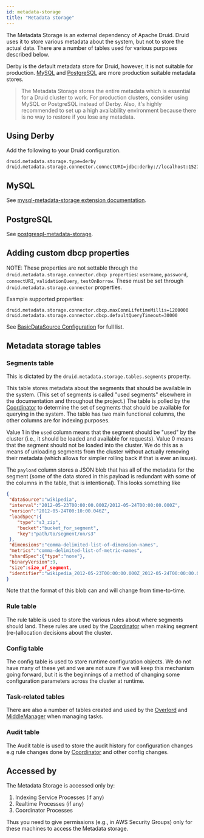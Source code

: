 ```yaml
---
id: metadata-storage
title: "Metadata storage"
---
```


<!--
  ~ Licensed to the Apache Software Foundation (ASF) under one
  ~ or more contributor license agreements.  See the NOTICE file
  ~ distributed with this work for additional information
  ~ regarding copyright ownership.  The ASF licenses this file
  ~ to you under the Apache License, Version 2.0 (the
  ~ "License"); you may not use this file except in compliance
  ~ with the License.  You may obtain a copy of the License at
  ~
  ~   http://www.apache.org/licenses/LICENSE-2.0
  ~
  ~ Unless required by applicable law or agreed to in writing,
  ~ software distributed under the License is distributed on an
  ~ "AS IS" BASIS, WITHOUT WARRANTIES OR CONDITIONS OF ANY
  ~ KIND, either express or implied.  See the License for the
  ~ specific language governing permissions and limitations
  ~ under the License.
  -->


The Metadata Storage is an external dependency of Apache Druid. Druid uses it to store
various metadata about the system, but not to store the actual data. There are
a number of tables used for various purposes described below.

Derby is the default metadata store for Druid, however, it is not suitable for production.
[MySQL](../development/extensions-core/mysql.md) and [PostgreSQL](../development/extensions-core/postgresql.md) are more production suitable metadata stores.

> The Metadata Storage stores the entire metadata which is essential for a Druid cluster to work.
> For production clusters, consider using MySQL or PostgreSQL instead of Derby.
> Also, it's highly recommended to set up a high availability environment
> because there is no way to restore if you lose any metadata.

## Using Derby

Add the following to your Druid configuration.

```properties
druid.metadata.storage.type=derby
druid.metadata.storage.connector.connectURI=jdbc:derby://localhost:1527//opt/var/druid_state/derby;create=true
```

## MySQL

See [mysql-metadata-storage extension documentation](../development/extensions-core/mysql.md).

## PostgreSQL

See [postgresql-metadata-storage](../development/extensions-core/postgresql.md).

## Adding custom dbcp properties

NOTE: These properties are not settable through the `druid.metadata.storage.connector.dbcp properties`: `username`, `password`, `connectURI`, `validationQuery`, `testOnBorrow`. These must be set through `druid.metadata.storage.connector` properties.

Example supported properties:

```properties
druid.metadata.storage.connector.dbcp.maxConnLifetimeMillis=1200000
druid.metadata.storage.connector.dbcp.defaultQueryTimeout=30000
```

See [BasicDataSource Configuration](https://commons.apache.org/proper/commons-dbcp/configuration) for full list.

## Metadata storage tables

### Segments table

This is dictated by the `druid.metadata.storage.tables.segments` property.

This table stores metadata about the segments that should be available in the system. (This set of segments is called
"used segments" elsewhere in the documentation and throughout the project.) The table is polled by the
[Coordinator](../design/coordinator.md) to determine the set of segments that should be available for querying in the
system. The table has two main functional columns, the other columns are for indexing purposes.

Value 1 in the `used` column means that the segment should be "used" by the cluster (i.e., it should be loaded and
available for requests). Value 0 means that the segment should not be loaded into the cluster. We do this as a means of
unloading segments from the cluster without actually removing their metadata (which allows for simpler rolling back if
that is ever an issue).

The `payload` column stores a JSON blob that has all of the metadata for the segment (some of the data stored in this payload is redundant with some of the columns in the table, that is intentional). This looks something like

```json
{
 "dataSource":"wikipedia",
 "interval":"2012-05-23T00:00:00.000Z/2012-05-24T00:00:00.000Z",
 "version":"2012-05-24T00:10:00.046Z",
 "loadSpec":{
    "type":"s3_zip",
    "bucket":"bucket_for_segment",
    "key":"path/to/segment/on/s3"
 },
 "dimensions":"comma-delimited-list-of-dimension-names",
 "metrics":"comma-delimited-list-of-metric-names",
 "shardSpec":{"type":"none"},
 "binaryVersion":9,
 "size":size_of_segment,
 "identifier":"wikipedia_2012-05-23T00:00:00.000Z_2012-05-24T00:00:00.000Z_2012-05-23T00:10:00.046Z"
}
```

Note that the format of this blob can and will change from time-to-time.

### Rule table

The rule table is used to store the various rules about where segments should
land. These rules are used by the [Coordinator](../design/coordinator.md)
  when making segment (re-)allocation decisions about the cluster.

### Config table

The config table is used to store runtime configuration objects. We do not have
many of these yet and we are not sure if we will keep this mechanism going
forward, but it is the beginnings of a method of changing some configuration
parameters across the cluster at runtime.

### Task-related tables

There are also a number of tables created and used by the [Overlord](../design/overlord.md) and [MiddleManager](../design/middlemanager.md) when managing tasks.

### Audit table

The Audit table is used to store the audit history for configuration changes
e.g rule changes done by [Coordinator](../design/coordinator.md) and other
config changes.

## Accessed by

The Metadata Storage is accessed only by:

1. Indexing Service Processes (if any)
2. Realtime Processes (if any)
3. Coordinator Processes

Thus you need to give permissions (e.g., in AWS Security Groups) only for these machines to access the Metadata storage.
